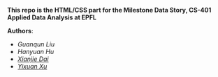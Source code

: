 **This repo is the HTML/CSS part for the Milestone Data Story, CS-401 Applied Data Analysis at EPFL**

**Authors**:
* *Guanqun Liu*
* *Hanyuan Hu*
* [*Xianjie Dai*](https://github.com/xianjiedai)
* [*Yixuan Xu*](https://github.com/Alvorecer721)
